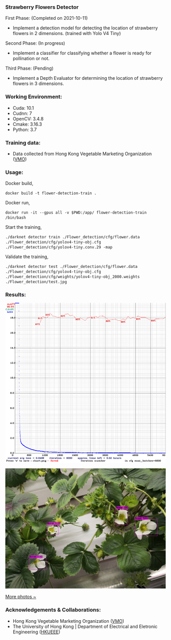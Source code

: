 ### Strawberry Flowers Detector
First Phase: (Completed on 2021-10-11)
- Implement a detection model for detecting the location of strawberry flowers in 2 dimensions. (trained with Yolo V4 Tiny)

Second Phase: (In progress)
- Implement a classifier for classifying whether a flower is ready for pollination or not.

Third Phase: (Pending)
- Implement a Depth Evaluator for determining the location of strawberry flowers in 3 dimensions.   


### Working Environment: 
- Cuda: 10.1
- Cudnn: 7
- OpenCV: 3.4.8
- Cmake: 3.16.3
- Python: 3.7 

### Training data: 
- Data collected from Hong Kong Vegetable Marketing Organization ([VMO](https://www.vmo.org/?fbclid=IwAR3Lgiecqcd8clfMTHnLKpwK5ZoIVQzH9yuNOMiBeq5FTi4YQY41U2u-67s)) 

### Usage:
Docker build,
```
docker build -t flower-detection-train .
```
Docker run,
```
docker run -it --gpus all -v $PWD:/app/ flower-detection-train /bin/bash
```

Start the training,
```
./darknet detector train ./Flower_detection/cfg/flower.data ./Flower_detection/cfg/yolov4-tiny-obj.cfg ./Flower_detection/cfg/yolov4-tiny.conv.29 -map
```

Validate the training,
```
./darknet detector test ./Flower_detection/cfg/flower.data ./Flower_detection/cfg/yolov4-tiny-obj.cfg ./Flower_detection/cfg/weights/yolov4-tiny-obj_2000.weights ./Flower_detection/test.jpg
```

### Results:
![map results](results/chart_yolov4-tiny-obj.png)

![Alt text](results/predictions-3.jpg)

[More photos ~](results)

### Acknowledgements & Collaborations:
- Hong Kong Vegetable Marketing Organization ([VMO](https://www.vmo.org/?fbclid=IwAR3Lgiecqcd8clfMTHnLKpwK5ZoIVQzH9yuNOMiBeq5FTi4YQY41U2u-67s)) 
- The University of Hong Kong | Department of Electrical and Eletronic Engineering ([HKUEEE](https://www.eee.hku.hk/))


